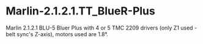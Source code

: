 # Marlin-2.1.2.1.TT_BlueR-Plus
Marlin 2.1.2.1 BLU-5 Bluer Plus with 4 or 5 TMC 2209 drivers (only Z1 used - belt sync's Z-axis), motors used are 1.8°.
